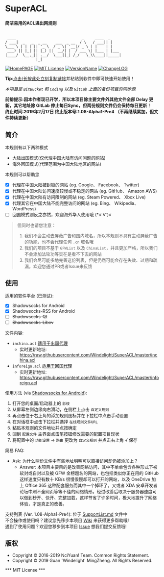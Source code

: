 # SuperACL 
#### 简洁易用的ACL进出网规则 
```

 ____                              _     ____  _
/ ___|  _   _  _ __    ___  _ __  / \   / ___|| |
\___ \ | | | || '_ \  / _ \| '__|/ _ \ | |    | |
 ___) || |_| || |_) ||  __/| |  / ___ \| |___ | |___
|____/  \__,_|| .__/  \___||_| /_/   \_\\____||_____|
              |_|

```
[![HomePAGE](https://img.shields.io/badge/Home-Page-blue.svg?style=flat)](https://powerfulweb.nciyuan.net)
[![MIT License](https://img.shields.io/badge/License-MIT-green.svg?style=flat)](https://github.com/Windelight/SuperACL/blob/master/License.md)
[![VersionName](https://img.shields.io/badge/Version-108Alpha1Pre4-orange.svg?style=flat)](https://github.com/Windelight/SuperACL/tree/master)
[![ChangeLOG](https://img.shields.io/badge/Change-Log-red.svg?style=flat)](https://github.com/Windelight/SuperACL/blob/master/ChangeLog.md)

**Tip**:[点击/长按此处立刻复制链接](https://raw.githubusercontent.com/Windelight/SuperACL/master/inchina.acl)并粘贴到软件中即可快速开始使用！  

_本项目是 `BitBucket` 和 `Coding` 以及 `GitLab` 上面的备份项目的同步源_

**前排提示:因本作者现已开学，所以本项目除主要文件外其他文件全部 Delay 更新，其它地址除 GitLab 停止每日Sync，但两份规则文件仍会保持每日更新！**  
**终止时间:2019年2月17日 终止版本号:1.08-Alpha1-Pre4 （不再继续累加，但文件持续更新）**  

## 简介
 本规则有以下两种模式
 * 大陆出国模式(仅代理中国大陆有访问问题的网站)
 * 海外回国模式(代理范围为中国大陆地区的网站)  

本规则可以帮助您  
- [x] 代理在中国大陆被封锁的网站 (eg. Google、 Facebook、 Twitter)
- [x] 代理在中国大陆访问速度较慢或不稳定的网站 (eg. GitHub、 Amazon AWS)
- [x] 代理在中国大陆有访问限制的网站 (eg. Steam Powered、 Xbox Live)
- [x] 代理其它在中国大陆不能完整访问的网站 (eg. Bing、 Wikipedia、 WordPress)
- [ ] 回国模式则反之亦然，欢迎海外华人使用哦 (*σ´∀`)σ
> 但同时也请您注意：  
> 1. 我们不会主动去屏蔽广告和国内域名，所以本规则不具有主动屏蔽广告的功能，也不会代理任何 `.cn` 域名哦
> 2. 我们的项目不基于 `GFWList` 以及 `ChinaList`，并且更加严格，所以我们不会添加法轮功等实在是看不下去的网站
> 3. 我们会尽可能多地完善这份列表，但是仍然可能会存在失效、过期和疏漏，欢迎您通过PR或者Issue来反馈

## 使用
适用的软件平台 (已测试):
- [x] Shadowsocks for Android
- [x] Shadowsocks-RSS for Android  
- [ ] ~~Shadowsocks-Qt~~
- [ ] ~~Shadowsocks-Libev~~

文件内容:
- `inchina.acl` <u>适用于出国代理</u>  
  - 实时更新地址: https://raw.githubusercontent.com/Windelight/SuperACL/master/inchina.acl
- `inforeign.acl` <u>适用于回国代理</u>
  - 实时更新地址: https://raw.githubusercontent.com/Windelight/SuperACL/master/inforeign.acl  

使用方法 (via [Shadowsocks for Android](https://github.com/shadowsocks/shadowsocks-android)):
 1. 打开您的桌面/启动器上的 `影梭` 
 2. 从屏幕左侧边缘向右滑动，在侧栏上点击 `自定义规则` 
 3. 再点击位于右上角的添加规则图标并在下拉栏中点击手动设置
 4. 在对话框中点击下拉栏并选择 `在线规则文件URL` 
 5. 粘贴本规则的文件地址并点按确定
 6. 回到 `配置文件` 主界面点击笔按钮修改需要的配置项目现状
 7. 将配置中的 `功能设置` -> `路由` 更改为 `自定义规则` 并点击右上角 √ 保存  
 
简易 FAQ:
 - Ask: 为什么两份文件中有些地址明明可以直接访问却仍被添加上？
     - Answer: 本项目主要目的是改善网络访问，其中不单单包含各种形式下被软封或自封以及被 GFW 金榜题名的网站，也包括类似你正在用的 GitHub 这样速度只有数十 KB/s 很慢很慢却可以打开的网站，以及 OneDrive 加上 Office 365 这种配套服务而其中一个掉环了，又或者 XDA 安卓开发者论坛中刷不全网页等等不佳的网络情形。经过改善后取决于服务器速度可以做到秒开、快开、完整加载，这样节省了许多时间，极大地提升了网络体验，才是真正的改善。
 
支持列表 (Ver. 1.08-Alpha1-Pre4): 位于 [SupportList.md](https://github.com/Windelight/SuperACL/blob/master/SupportList.md) 文件中  
不会操作或使用吗？建议您先移步本项目 [Wiki](https://github.com/Windelight/SuperACL/wiki) 来获得更多帮助哦!  
遇到了使用问题？欢迎您移步到本项目 [Issue](https://github.com/Windelight/SuperACL/issues) 想我们提交反馈哦! 


## 版权
* Copyright &copy; 2016-2019 NciYuan! Team. Common Rights Statement.
* Copyright &copy; 2019 Guan 'Windelight' MingZheng. All Rights Reserved.  

*** MIT License ***
